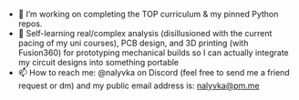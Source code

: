 - 🔭 I’m working on completing the TOP curriculum & my pinned Python repos.
- 🌱 Self-learning real/complex analysis (disillusioned with the current pacing of my uni courses), PCB design, and 3D printing (with Fusion360) for prototyping mechanical builds so I can actually integrate my circuit designs into something portable
- 📫 How to reach me: @nalyvka on Discord (feel free to send me a friend request or dm) and my public email address is: nalyvka@pm.me
